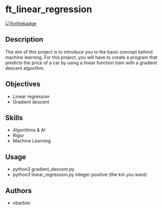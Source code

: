# ft_linear_regression
[![forthebadge](https://forthebadge.com/images/badges/made-with-python.svg)](https://forthebadge.com)

## Description
The aim of this project is to introduce you to the basic concept behind machine learning. For this project, you will have to create a program that predicts the price of a car by using a linear function train with a gradient descent algorithm.

## Objectives
- Linear regression
- Gradient descent

## Skills
- Algorithms & AI
- Rigor
- Machine Learning

## Usage
- python3 gradient_descent.py
- python3 linear_regression.py integer positive (the km you want)

## Authors
- vbarbier